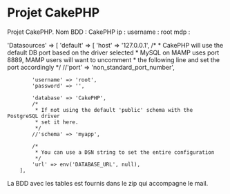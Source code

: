 # Projet CakePHP

Projet CakePHP.
Nom BDD : CakePHP
ip : 
username : root
mdp :

'Datasources' => [
        'default' => [
            'host' => '127.0.0.1',
            /*
             * CakePHP will use the default DB port based on the driver selected
             * MySQL on MAMP uses port 8889, MAMP users will want to uncomment
             * the following line and set the port accordingly
             */
            //'port' => 'non_standard_port_number',

            'username' => 'root',
            'password' => '',

            'database' => 'CakePHP',
            /*
             * If not using the default 'public' schema with the PostgreSQL driver
             * set it here.
             */
            //'schema' => 'myapp',

            /*
             * You can use a DSN string to set the entire configuration
             */
            'url' => env('DATABASE_URL', null),
        ],

La BDD avec les tables est fournis dans le zip qui accompagne le mail.